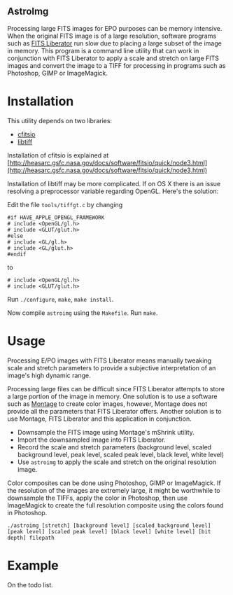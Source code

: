 AstroImg
--------

Processing large FITS images for EPO purposes can be memory intensive.  When the original FITS image is of a large resolution, software programs such as [FITS Liberator](http://www.spacetelescope.org/projects/fits_liberator/) run slow due to placing a large subset of the image in memory.  This program is a command line utility that can work in conjunction with FITS Liberator to apply a scale and stretch on large FITS images and convert the image to a TIFF for processing in programs such as Photoshop, GIMP or ImageMagick.

Installation
============
This utility depends on two libraries:

* [cfitsio](http://heasarc.gsfc.nasa.gov/fitsio/)
* [libtiff](http://www.libtiff.org/)

Installation of cfitsio is explained at [http://heasarc.gsfc.nasa.gov/docs/software/fitsio/quick/node3.html](http://heasarc.gsfc.nasa.gov/docs/software/fitsio/quick/node3.html)

Installation of libtiff may be more complicated.  If on OS X there is an issue resolving a preprocessor variable regarding OpenGL.  Here's the solution:

Edit the file `tools/tiffgt.c` by changing

    #if HAVE_APPLE_OPENGL_FRAMEWORK
    # include <OpenGL/gl.h>
    # include <GLUT/glut.h>
    #else
    # include <GL/gl.h>
    # include <GL/glut.h>
    #endif
    
to

    # include <OpenGL/gl.h>
    # include <GLUT/glut.h>

Run `./configure`, `make`, `make install`.

Now compile `astroimg` using the `Makefile`.  Run `make`.

Usage
=====

Processing E/PO images with FITS Liberator means manually tweaking scale and stretch parameters to provide a subjective interpretation of an image's high dynamic range.

Processing large files can be difficult since FITS Liberator attempts to store a large portion of the image in memory.  One solution is to use a software such as [Montage](http://montage.ipac.caltech.edu/) to create color images, however, Montage does not provide all the parameters that FITS Liberator offers.  Another solution is to use Montage, FITS Liberator and this application in conjunction.

* Downsample the FITS image using Montage's mShrink utility.
* Import the downsampled image into FITS Liberator.
* Record the scale and stretch parameters (background level, scaled background level, peak level, scaled peak level, black level, white level)
* Use `astroimg` to apply the scale and stretch on the original resolution image.

Color composites can be done using Photoshop, GIMP or ImageMagick.  If the resolution of the images are extremely large, it might be worthwhile to downsample the TIFFs, apply the color in Photoshop, then use ImageMagick to create the full resolution composite using the colors found in Photoshop.

    ./astroimg [stretch] [background level] [scaled background level] [peak level] [scaled peak level] [black level] [white level] [bit depth] filepath

Example
=======

On the todo list.
  